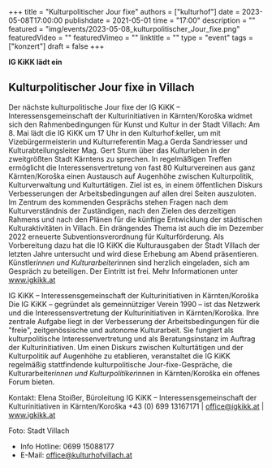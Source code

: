 +++
title = "Kulturpolitischer Jour fixe"
authors = ["kulturhof"]
date = 2023-05-08T17:00:00
publishdate = 2021-05-01
time = "17:00"
description = ""
featured = "img/events/2023-05-08_kulturpolitischer_Jour_fixe.png"
featuredVideo = ""
featuredVimeo = ""
linktitle = ""
type = "event"
tags = ["konzert"]
draft = false
+++

**IG KiKK lädt ein**

## Kulturpolitischer Jour fixe in Villach

Der nächste kulturpolitische Jour fixe der IG KiKK – Interessensgemeinschaft der Kulturinitiativen in Kärnten/Koroška widmet sich den Rahmenbedingungen für Kunst und Kultur in der Stadt Villach: Am 8. Mai lädt die IG KiKK um 17 Uhr in den Kulturhof:keller, um mit Vizebürgermeisterin und Kulturreferentin Mag.a Gerda Sandriesser und Kulturabteilungsleiter Mag. Gert Sturm über das Kulturleben in der zweitgrößten Stadt Kärntens zu sprechen. 
In regelmäßigen Treffen ermöglicht die Interessensvertretung von fast 80 Kulturvereinen aus ganz Kärnten/Koroška einen Austausch auf Augenhöhe zwischen Kulturpolitik, Kulturverwaltung und Kulturtätigen. Ziel ist es, in einem öffentlichen Diskurs Verbesserungen der Arbeitsbedingungen auf allen drei Seiten auszuloten.
Im Zentrum des kommenden Gesprächs stehen Fragen nach dem Kulturverständnis der Zuständigen, nach den Zielen des derzeitigen Rahmens und nach den Plänen für die künftige Entwicklung der städtischen Kulturaktivitäten in Villach. Ein drängendes Thema ist auch die im Dezember 2022 erneuerte Subventionsverordnung für Kulturförderung. Als Vorbereitung dazu hat die IG KiKK die Kulturausgaben der Stadt Villach der letzten Jahre untersucht und wird diese Erhebung am Abend präsentieren.
Künstler*innen und Kulturarbeiter*innen sind herzlich eingeladen, sich am Gespräch zu beteiligen. Der Eintritt ist frei. Mehr Informationen unter www.igkikk.at

IG KiKK – Interessensgemeinschaft der Kulturinitiativen in Kärnten/Koroška
Die IG KiKK – gegründet als gemeinnütziger Verein 1990 – ist das Netzwerk und die Interessensvertretung der Kulturinitiativen in Kärnten/Koroška. Ihre zentrale Aufgabe liegt in der Verbesserung der Arbeitsbedingungen für die "freie", zeitgenössische und autonome Kulturarbeit. Sie fungiert als kulturpolitische Interessenvertretung und als Beratungsinstanz im Auftrag der Kulturinitiativen.
Um einen Diskurs zwischen Kulturtätigen und der Kulturpolitik auf Augenhöhe zu etablieren, veranstaltet die IG KiKK regelmäßig stattfindende kulturpolitische Jour-fixe-Gespräche, die Kulturarbeiter*innen und Kulturpolitiker*innen in Kärnten/Koroška ein offenes Forum bieten.

Kontakt: 
Elena Stoißer, Büroleitung
IG KiKK – Interessensgemeinschaft der Kulturinitiativen in Kärnten/Koroška
+43 (0) 699 13167171 | office@igkikk.at | www.igkikk.at

Foto: Stadt Villach

- Info Hotline: 0699 15088177 
- E-Mail: office@kulturhofvillach.at

